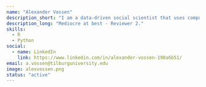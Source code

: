 ```yaml
---
name: "Alexander Vossen"
description_short: "I am a data-driven social scientist that uses computational linguistics to examine entrepreneurial strategy decisions. Mostly with R and Python."
description_long: "Mediocre at best - Reviewer 2."
skills: 
  - R
  - Python
social:
  - name: LinkedIn
    link: https://www.linkedin.com/in/alexander-vossen-198a6b51/
email: a.vossen@tilburguniversity.edu 
image: alexvossen.png
status: "active"
---
```

